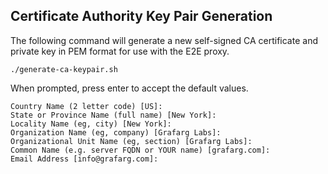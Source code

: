 ## Certificate Authority Key Pair Generation

The following command will generate a new self-signed CA certificate and private key in PEM format for use with the E2E proxy.

```
./generate-ca-keypair.sh
```

When prompted, press enter to accept the default values.

```
Country Name (2 letter code) [US]:
State or Province Name (full name) [New York]:
Locality Name (eg, city) [New York]:
Organization Name (eg, company) [Grafarg Labs]:
Organizational Unit Name (eg, section) [Grafarg Labs]:
Common Name (e.g. server FQDN or YOUR name) [grafarg.com]:
Email Address [info@grafarg.com]:
```

